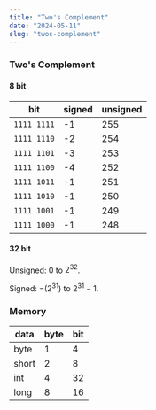 ```yaml
---
title: "Two's Complement"
date: "2024-05-11"
slug: "twos-complement"
---
```


### Two's Complement

#### 8 bit

|bit|signed|unsigned|
|----|----|----|
|`1111 1111`|-1|255|
|`1111 1110`|-2|254|
|`1111 1101`|-3|253|
|`1111 1100`|-4|252|
|`1111 1011`|-1|251|
|`1111 1010`|-1|250|
|`1111 1001`|-1|249|
|`1111 1000`|-1|248|

#### 32 bit

Unsigned: $0$ to $2^{32}$.

Signed: $-(2^{31})$ to $2^{31}-1$.

### Memory

|data|byte|bit|
|----|----|----|
|byte|1|4|
|short|2|8|
|int|4|32|
|long|8|16|